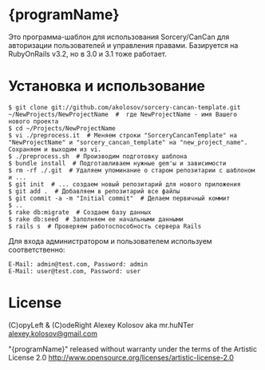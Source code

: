 {programName}
=============

Это программа-шаблон для использования Sorcery/CanCan для авторизации пользователей и управления правами.
Базируется на RubyOnRails v3.2, но в 3.0 и 3.1 тоже работает.

# Установка и использование

    $ git clone git://github.com/akolosov/sorcery-cancan-template.git ~/NewProjects/NewProjectName  #  где NewProjectName - имя Вашего нового проекта
    $ cd ~/Projects/NewProjectName
    $ vi ./preprocess.it  # Меняем строки "SorceryCancanTemplate" на "NewProjectName" и "sorcery_cancan_template" на "new_project_name". Сохраняем и выходим из vi.
    $ ./preprocess.sh  # Производим подготовку шаблона
    $ bundle install  # Подготавливаем нужные gem'ы и зависимости
    $ rm -rf ./.git  # Удаляем упоминание о старом репозитарии с шаблоном и ...
    $ git init  # ... создаем новый репозитарий для нового приложения
    $ git add .  # Добавляем в репозитарий все файлы
    $ git commit -a -m "Initial commit"  # Делаем первичный коммит
    $ ..
    $ rake db:migrate  # Создаем базу данных
    $ rake db:seed  # Заполняем ее начальными данными
    $ rails s  # Проверяем работоспособность сервера Rails


Для входа администратором и пользователем используем соответственно:

    E-Mail: admin@test.com, Password: admin
    E-Mail: user@test.com, Password: user


# License

(C)opyLeft & (C)odeRight Alexey Kolosov aka mr.huNTer <alexey.kolosov@gmail.com>

"{programName}" released without warranty under the terms of the Artistic License 2.0
http://www.opensource.org/licenses/artistic-license-2.0


